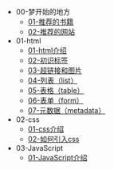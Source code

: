 <!-- docs/_sidebar.md -->
<!-- 侧边栏目录 -->

* 00-梦开始的地方
  * [01-推荐的书籍](00-梦开始的地方/01-推荐的书籍)
  * [02-推荐的网站](00-梦开始的地方/02-推荐的网站)
* 01-html
  * [01-html介绍](01-html/01-html介绍.md)
  * [02-初识标签](01-html/02-初识标签.md)
  * [03-超链接和图片](01-html/03-超链接和图片.md)
  * [04-列表（list）](01-html/04-列表（list）.md)
  * [05-表格（table）](01-html/05-表格（table）.md)
  * [06-表单（form）](01-html/06-表单（form）.md)
  * [07-元数据（metadata）](01-html/07-元数据（metadata）.md)
* 02-css
  * [01-css介绍](02-css/01-css介绍.md)
  * [02-如何引入css](02-css/02-如何引入css.md)
* 03-JavaScript
  * [01-JavaScript介绍](03-JavaScript/01-JavaScript介绍.md)
